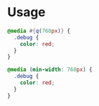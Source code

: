 # Usage

```scss
@media #{q(768px)} {
  .debug {
    color: red;
  }
}
```

```css
@media (min-width: 768px) {
  .debug {
    color: red;
  }
}
```
